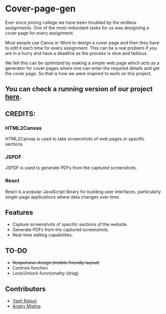 # Cover-page-gen

Ever since joining college we have been troubled by the endless assignments. One of the most redundant tasks for us was desigining a cover page for every assignment.

Most people use Canva or Word to design a cover page and then they have to edit it each time for every assignment. This can be a real problem if you are in a hurry and have a deadline as the process is slow and tedious.

We felt this can be optimized by making a simple web page which acts as a generator for cover pages where one can enter the required details and get the cover page. So that is how we were inspired to work on this project.

## You can check a running version of our project [here][0].

## CREDITS:
### HTML2Canvas
HTML2Canvas is used to take screenshots of web pages or specific sections.

### JSPDF
JSPDF is used to generate PDFs from the captured screenshots.

### React
React is a popular JavaScript library for building user interfaces, particularly single-page applications where data changes over time.

## Features
- Capture screenshots of specific sections of the website.
- Generate PDFs from the captured screenshots.
- Real-time editing capabilities.

## TO-DO
- ~~Responsive design (mobile friendly layout)~~
- Controls function
- Lock/Unlock functionality (drag)

## Contributors 
- [Yash Rajput][1]
- [Anany Mishra][2]

[0]: https://frontpagecreator.vercel.app/ "here"
[1]: https://github.com/YashTheLearner "Yash Rajput"
[2]: https://github.com/ananymishra "Anany Mishra"
